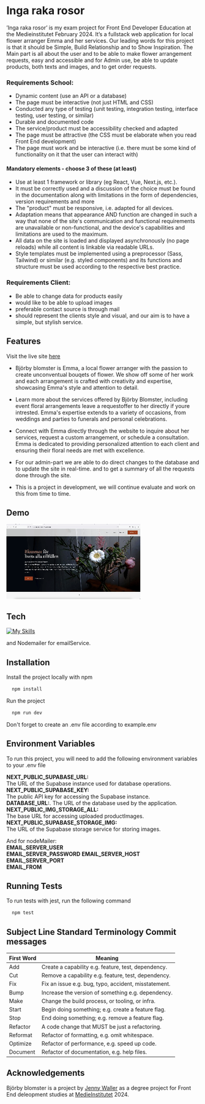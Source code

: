 # Inga raka rosor

’Inga raka rosor’ is my exam project for Front End Developer Education at the Medieinstitutet February 2024.
It’s a fullstack web application for local flower arranger Emma and her services. Our leading words for this project is that it should be Simple, Build Relationship and to Show Inspiration. The Main part is all about the user and to be able to make flower arrangement requests, easy and accessible and for Admin use, be able to update products, both texts and images, and to get order requests.

### Requirements School:

- Dynamic content (use an API or a database)
- The page must be interactive (not just HTML and CSS)
- Conducted any type of testing (unit testing, integration testing, interface testing, user testing, or similar)
- Durable and documented code
- The service/product must be accessibility checked and adapted
- The page must be attractive (the CSS must be elaborate when you read Front End development)
- The page must work and be interactive (i.e. there must be some kind of functionality on it that the user can interact with)

#### Mandatory elements - choose 3 of these (at least)

- Use at least 1 framework or library (eg React, Vue, Next.js, etc.).
- It must be correctly used and a discussion of the choice must be found in the documentation along with limitations in the form of dependencies, version requirements and more
- The "product" must be responsive, i.e. adapted for all devices.
- Adaptation means that appearance AND function are changed in such a way that none of the site's communication and functional requirements are unavailable or non-functional, and the device's capabilities and limitations are used to the maximum.
- All data on the site is loaded and displayed asynchronously (no page reloads) while all content is linkable via readable URLs.
- Style templates must be implemented using a preprocessor (Sass, Tailwind) or similar (e.g. styled components) and its functions and structure must be used according to the respective best practice.

### Requirements Client:

- Be able to change data for products easily
- would like to be able to upload images
- preferable contact source is through mail
- should represent the clients style and visual, and our aim is to have a simple, but stylish service.

## Features

Visit the live site [here](https://degree-project-two.vercel.app)

- Björby blomster is Emma, a local flower arranger with the passion to create unconventual bouqets of flower. We show off some of her work and each arrangement is crafted with creativity and expertise, showcasing Emma's style and attention to detail.

- Learn more about the services offered by Björby Blomster, including event floral arrangements leave a requestoffer to her directly if youre intrested. Emma's expertise extends to a variety of occasions, from weddings and parties to funerals and personal celebrations.

- Connect with Emma directly through the website to inquire about her services, request a custom arrangement, or schedule a consultation. Emma is dedicated to providing personalized attention to each client and ensuring their floral needs are met with excellence.

- For our admin-part we are able to do direct changes to the database and to update the site in real-time. and to get a summary of all the requests done through the site.

- This is a project in development, we will continue evaluate and work on this from time to time.

## Demo

![demo Björby Blomster](/public/bjorby.gif)

## Tech

[![My Skills](https://skillicons.dev/icons?i=next,typescript,tailwind,supabase,vercel,jest)](https://skillicons.dev)

and Nodemailer for emailService.

## Installation

Install the project locally with npm

```bash
  npm install
```

Run the project

```bash
  npm run dev
```

Don't forget to create an .env file according to example.env

## Environment Variables

To run this project, you will need to add the following environment variables to your .env file

**NEXT_PUBLIC_SUPABASE_URL:**  
The URL of the Supabase instance used for database operations.  
**NEXT_PUBLIC_SUPABASE_KEY:**  
The public API key for accessing the Supabase instance.  
**DATABASE_URL:**.
The URL of the database used by the application.  
**NEXT_PUBLIC_IMG_STORAGE_ALL:**  
The base URL for accessing uploaded productImages.  
**NEXT_PUBLIC_SUPABASE_STORAGE_IMG:**  
The URL of the Supabase storage service for storing images.

And for nodeMailer:  
**EMAIL_SERVER_USER**  
**EMAIL_SERVER_PASSWORD**
**EMAIL_SERVER_HOST**  
**EMAIL_SERVER_PORT**  
**EMAIL_FROM**

## Running Tests

To run tests with jest, run the following command

```bash
  npm test
```

## Subject Line Standard Terminology Commit messages

| First Word | Meaning                                              |
| ---------- | ---------------------------------------------------- |
| Add        | Create a capability e.g. feature, test, dependency.  |
| Cut        | Remove a capability e.g. feature, test, dependency.  |
| Fix        | Fix an issue e.g. bug, typo, accident, misstatement. |
| Bump       | Increase the version of something e.g. dependency.   |
| Make       | Change the build process, or tooling, or infra.      |
| Start      | Begin doing something; e.g. create a feature flag.   |
| Stop       | End doing something; e.g. remove a feature flag.     |
| Refactor   | A code change that MUST be just a refactoring.       |
| Reformat   | Refactor of formatting, e.g. omit whitespace.        |
| Optimize   | Refactor of performance, e.g. speed up code.         |
| Document   | Refactor of documentation, e.g. help files.          |

## Acknowledgements

Björby blomster is a project by [Jenny Waller](hej@jenwaller.se) as a degree project for Front End deleopment studies at [MedieInstitutet](https://medieinstitutet.se/) 2024.
